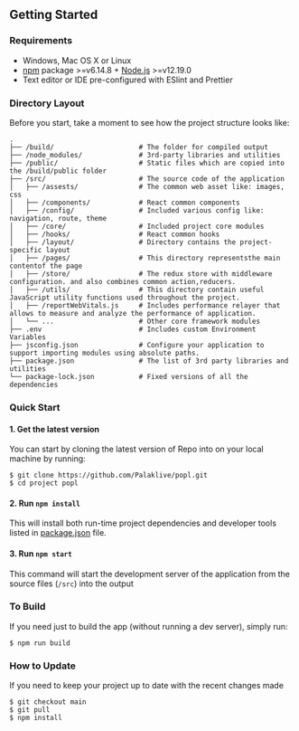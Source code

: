 ## Getting Started

### Requirements

- Windows, Mac OS X or Linux
- [npm](https://www.npmjs.com/) package >=v6.14.8 + [Node.js](https://nodejs.org/) >=v12.19.0
- Text editor or IDE pre-configured with ESlint and Prettier

### Directory Layout

Before you start, take a moment to see how the project structure looks like:

```
.
├── /build/                     # The folder for compiled output
├── /node_modules/              # 3rd-party libraries and utilities
├── /public/                    # Static files which are copied into the /build/public folder
├── /src/                       # The source code of the application
│   ├── /assests/               # The common web asset like: images, css
│   ├── /components/            # React common components
│   ├── /config/                # Included various config like: navigation, route, theme
│   ├── /core/                  # Included project core modules
│   ├── /hooks/                 # React common hooks
│   ├── /layout/                # Directory contains the project-specific layout
│   ├── /pages/                 # This directory representsthe main contentof the page
│   ├── /store/                 # The redux store with middleware configuration. and also combines common action,reducers.
│   ├── /utils/                 # This directory contain useful JavaScript utility functions used throughout the project.
│   ├── /reportWebVitals.js     # Includes performance relayer that allows to measure and analyze the performance of application.
│   └── ...                     # Other core framework modules
├── .env                        # Includes custom Environment Variables
├── jsconfig.json               # Configure your application to support importing modules using absolute paths.
├── package.json                # The list of 3rd party libraries and utilities
└── package-lock.json           # Fixed versions of all the dependencies
```

### Quick Start

#### 1. Get the latest version

You can start by cloning the latest version of Repo into on your
local machine by running:

```shell
$ git clone https://github.com/Palaklive/popl.git
$ cd project popl
```


#### 2. Run `npm install`

This will install both run-time project dependencies and developer tools listed
in [package.json](./package.json) file.

#### 3. Run `npm start`

This command will start the development server of the application from the source files (`/src`) into the output

### To Build

If you need just to build the app (without running a dev server), simply run:

```
$ npm run build
```

### How to Update

If you need to keep your project up to date with the recent changes made

```shell
$ git checkout main
$ git pull
$ npm install
```
